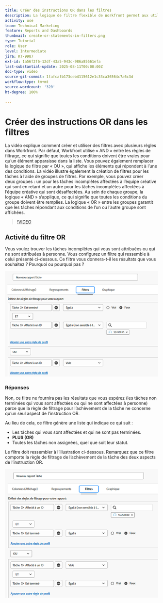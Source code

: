 ```yaml
---
title: Créer des instructions OR dans les filtres
description: La logique de filtre flexible de Workfront permet aux utilisateurs et utilisatrices d’affiner les vues de rapports à l’aide des règles « AND » par défaut, des conditions « OR » facultatives et des groupes de filtres organisés pour des critères complexes.
activity: use
team: Technical Marketing
feature: Reports and Dashboards
thumbnail: create-or-statements-in-filters.png
type: Tutorial
role: User
level: Intermediate
jira: KT-9987
exl-id: 1a56f2f6-12df-43a5-943c-986a85661efa
last-substantial-update: 2025-08-11T00:00:00Z
doc-type: video
source-git-commit: 1fafcafb173ceb4115612e1c33ca36564c7a6c3d
workflow-type: tm+mt
source-wordcount: '320'
ht-degree: 100%

---
```


# Créer des instructions OR dans les filtres

La vidéo explique comment créer et utiliser des filtres avec plusieurs règles dans Workfront. Par défaut, Workfront utilise « AND » entre les règles de filtrage, ce qui signifie que toutes les conditions doivent être vraies pour qu’un élément apparaisse dans la liste.
Vous pouvez également remplacer la logique de filtre par « OU », qui affiche les éléments qui répondent à l’une des conditions.
La vidéo illustre également la création de filtres pour les tâches à l’aide de groupes de filtres. Par exemple, vous pouvez créer deux groupes : un pour les tâches incomplètes affectées à l’équipe créative qui sont en retard et un autre pour les tâches incomplètes affectées à l’équipe créative qui sont désaffectées. Au sein de chaque groupe, la logique « AND » s’applique, ce qui signifie que toutes les conditions du groupe doivent être remplies. La logique « OR » entre les groupes garantit que les tâches répondant aux conditions de l’un ou l’autre groupe sont affichées.

>[!VIDEO](https://video.tv.adobe.com/v/3470695/?quality=12&learn=on&captions=fre_fr)

## Activité du filtre OR

Vous voulez trouver les tâches incomplètes qui vous sont attribuées ou qui ne sont attribuées à personne. Vous configurez un filtre qui ressemble à celui présenté ci-dessous. Ce filtre vous donnera-t-il les résultats que vous souhaitez ? Pourquoi ou pourquoi pas ?

![Image d’une instruction OR créée de manière incorrecte dans [!DNL Workfront]](assets/or-statement-your-turn-1.png)

### Réponses

Non, ce filtre ne fournira pas les résultats que vous espérez (les tâches non terminées qui vous sont affectées ou qui ne sont affectées à personne) parce que la règle de filtrage pour l’achèvement de la tâche ne concerne qu’un seul aspect de l’instruction OR.

Au lieu de cela, ce filtre génère une liste qui indique ce qui suit :

* Les tâches qui vous sont affectées et qui ne sont pas terminées.
* **PLUS (OR)**
* Toutes les tâches non assignées, quel que soit leur statut.

Le filtre doit ressembler à l’illustration ci-dessous. Remarquez que ce filtre comporte la règle de filtrage de l’achèvement de la tâche des deux aspects de l’instruction OR.

![Image d’une instruction OR correctement créée dans [!DNL Workfront]](assets/or-statement-your-turn-2.png)
